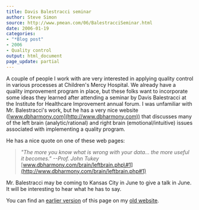 ```yaml
---
title: Davis Balestracci seminar
author: Steve Simon
source: http://www.pmean.com/06/BalestracciSeminar.html
date: 2006-01-19
categories:
- "*Blog post"
- 2006
- Quality control
output: html_document
page_update: partial
---
```


A couple of people I work with are very interested in applying quality
control in various processes at Children's Mercy Hospital. We already
have a quality improvement program in place, but these folks want to
incorporate some ideas they learned after attending a seminar by Davis
Balestracci at the Institute for Healthcare Improvement annual forum. I
was unfamiliar with Mr. Balestracci's work, but he has a very nice
website ([www.dbharmony.com](http://www.dbharmony.com)) that discusses
many of the left brain (analytic/rational) and right brain
(emotional/intuitive) issues associated with implementing a quality
program.

He has a nice quote on one of these web pages:

> *"The more you know what is wrong with your data\... the more useful
> it becomes." \--Prof. John Tukey*
> [www.dbharmony.com/brain/leftbrain.php\#1](http://www.dbharmony.com/brain/leftbrain.php#1)

Mr. Balestracci may be coming to Kansas City in June to give a talk in
June. It will be interesting to hear what he has to say.

You can find an [earlier version][sim1] of this page on my [old website][sim2].

[sim1]: http://www.pmean.com/06/BalestracciSeminar.html
[sim2]: http://www.pmean.com
